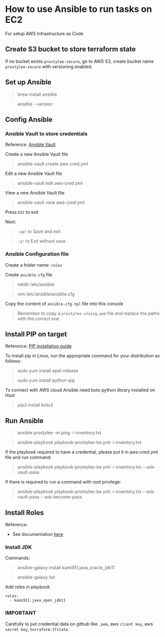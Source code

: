 # How to use Ansible to run tasks on EC2 
For setup AWS Infrastructure as Code

## Create S3 bucket to store terraform state

If no bucket exists `prostylee-secure`, go to AWS S3, create bucket name `prostylee-secure` with versioning enabled.

## Set up Ansible

> brew install ansible

> ansible --version


## Config Ansible

### Ansible Vault to store credentials

Reference: [Ansible Vault](https://docs.ansible.com/ansible/latest/user_guide/vault.html)

Create a new Ansible Vault file

> ansible-vault create aws-cred.yml

Edit a new Ansible Vault file

> ansible-vault edit aws-cred.yml

View a new Ansible Vault file

> ansible-vault view aws-cred.yml

Press `ESC` to exit

Next:

> `:wq!` to Save and exit

> `:q!` to Exit without save


### Ansible Configuration file

Create a folder name: `roles`

Create `ansible.cfg` file

> mkdir /etc/ansible

> vim /etc/ansible/ansible.cfg

Copy the content of `ansible.cfg.tpl` file into this console

> Remember to copy a `prostylee-staing.pem` file and replace the paths with the correct one


## Install PIP on target

Reference: [PIP installation guide](https://www.tecmint.com/install-pip-in-linux/)

To install pip in Linux, run the appropriate command for your distribution as follows:

> sudo yum install epel-release

> sudo yum install python-pip

To connect with AWS cloud Ansible need boto python library installed on Host

> pip3 install boto3


## Run Ansible

> ansible prostylee -m ping -i inventory.txt

> ansible-playbook playbook-prostylee-be.yml -i inventory.txt

If the playbook required to have a credential, please put it in aws-cred.yml file and run command:

> ansible-playbook playbook-prostylee-be.yml -i inventory.txt --ask-vault-pass

If there is required to run a command with root privilege:

> ansible-playbook playbook-prostylee-be.yml -i inventory.txt --ask-vault-pass --ask-become-pass

## Install Roles

Reference:

- See documentation [here](roles/README.md)

### Install JDK

Commands:

> ansible-galaxy install kami911.java_oracle_jdk11

> ansible-galaxy list

Add roles in playbook

```
roles:
  - kami911.java_open_jdk11
```


### IMPORTANT

Carefully to put credential data on github like `.pem`, aws `client key`, aws `secret key`, `terraform.tfstate`.


